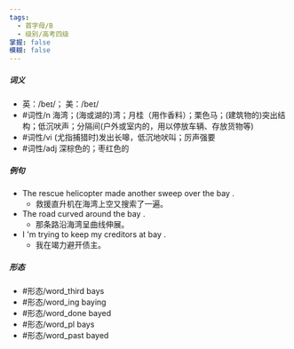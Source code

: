 ```yaml
---
tags:
  - 首字母/B
  - 级别/高考四级
掌握: false
模糊: false
---
```

##### 词义
- 英：/beɪ/； 美：/beɪ/
- #词性/n  海湾；(海或湖的)湾；月桂（用作香料）；栗色马；(建筑物的)突出结构；低沉吠声；分隔间(户外或室内的，用以停放车辆、存放货物等)
- #词性/vi  (尤指捕猎时)发出长嗥，低沉地吠叫；厉声强要
- #词性/adj  深棕色的；枣红色的
##### 例句
- The rescue helicopter made another sweep over the bay .
	- 救援直升机在海湾上空又搜索了一遍。
- The road curved around the bay .
	- 那条路沿海湾呈曲线伸展。
- I 'm trying to keep my creditors at bay .
	- 我在竭力避开债主。
##### 形态
- #形态/word_third bays
- #形态/word_ing baying
- #形态/word_done bayed
- #形态/word_pl bays
- #形态/word_past bayed
